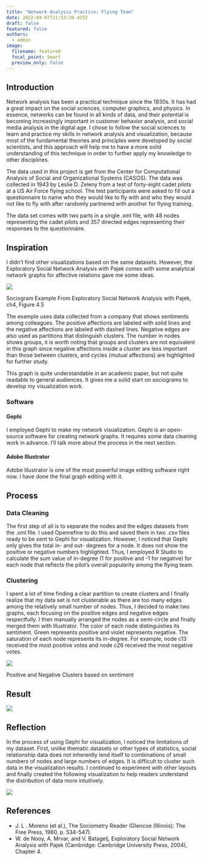 ```yaml
---
title: "Network Analysis Practice: Flying Team"
date: 2022-04-07T21:53:20.415Z
draft: false
featured: false
authors:
  - admin
image:
  filename: featured
  focal_point: Smart
  preview_only: false
---
```

## Introduction

Network analysis has been a practical technique since the 1930s. It has had a great impact on the social sciences, computer graphics, and physics. In essence, networks can be found in all kinds of data, and their potential is becoming increasingly important in customer behavior analysis, and social media analysis in the digital age. I chose to follow the social sciences to learn and practice my skills in network analysis and visualization, because most of the fundamental theories and principles were developed by social scientists, and this approach will help me to have a more solid understanding of this technique in order to further apply my knowledge to other disciplines.

The data used in this project is get from the Center for Computational Analysis of Social and Organizational Systems (CASOS). The data was collected in 1943 by Leslie D. Zeleny from a test of forty-eight cadet pilots at a US Air Force flying school. The test participants were asked to fill out a questionnaire to name who they would like to fly with and who they would not like to fly with after randomly partnered with another for flying training.

The data set comes with two parts in a single .xml file, with 48 nodes representing the cadet pilots and 357 directed edges representing their responses to the questionnaire.

## Inspiration

I didn’t find other visualizations based on the same datasets. However, the Exploratory Social Network Analysis with Pajek comes with some analytical network graphs for affective relations gave me some ideas.

![](https://i0.wp.com/studentwork.prattsi.org/infovis/wp-content/uploads/sites/3/2022/04/affective_relations_graph.png?resize=741%2C447&ssl=1)

Sociogram Example From Exploratory Social Network Analysis with Pajek, ch4, Figure 4.5

The example uses data collected from a company that shows sentiments among colleagues. The positive affections are labeled with solid lines and the negative affections are labeled with dashed lines. Negative edges are also used as partitions that distinguish clusters. The number in nodes shows groups, it is worth noting that groups and clusters are not equivalent in this graph since negative affections inside a cluster are less important than those between clusters, and cycles (mutual affections) are highlighted for further study.

This graph is quite understandable in an academic paper, but not quite readable to general audiences. It gives me a solid start on sociograms to develop my visualization work.

### Software

#### Gephi

I employed Gephi to make my network visualization. Gephi is an open-source software for creating network graphs. It requires some data cleaning work in advance. I’ll talk more about the process in the next section.

#### Adobe Illustrator

Adobe Illustrator is one of the most powerful image editing software right now. I have done the final graph editing with it.

## Process

### Data Cleaning

The first step of all is to separate the nodes and the edges datasets from the .xml file. I used Openrefine to do this and saved them in two .csv files ready to be sent to Gephi for visualization. However, I noticed that Gephi only gives the total in- and out- degrees for a node. It does not show the positive or negative numbers highlighted. Thus, I employed R Studio to calculate the sum value of in-degree (1 for positive and -1 for negative) for each node that reflects the pilot’s overall popularity among the flying team.

### Clustering

I spent a lot of time finding a clear partition to create clusters and I finally realize that my data set is not clusterable as there are too many edges among the relatively small number of nodes. Thus, I decided to make two graphs, each focusing on the positive edges and negative edges respectfully. I then manually arranged the nodes as a semi-circle and finally merged them with Illustrator. The color of each node distinguishes its sentiment. Green represents positive and violet represents negative. The saturation of each node represents its in-degree. For example, node c13 received the most positive votes and node c26 received the most negative votes.

![](https://i0.wp.com/studentwork.prattsi.org/infovis/wp-content/uploads/sites/3/2022/04/POS_NEG_CLASTER-889x1024.png?resize=532%2C613&ssl=1)

Positive and Negative Clusters based on sentiment

## Result

![](https://i0.wp.com/studentwork.prattsi.org/infovis/wp-content/uploads/sites/3/2022/04/Artboard-1-1024x576.png?resize=840%2C473&ssl=1)

## Reflection

In the process of using Gephi for visualization, I noticed the limitations of my dataset. First, unlike thematic datasets or other types of statistics, social relationship data does not inherently lend itself to combinations of small numbers of nodes and large numbers of edges. It is difficult to cluster such data in the visualization results. I continued to experiment with other layouts and finally created the following visualization to help readers understand the distribution of data more intuitively.

![](https://i0.wp.com/studentwork.prattsi.org/infovis/wp-content/uploads/sites/3/2022/04/flyingTeams_4.png?resize=840%2C268&ssl=1)

## **References**

* J. L . Moreno (et al.), The Sociometry Reader (Glencoe (Illinois): The Free Press, 1960, p. 534-547).
* W. de Nooy, A. Mrvar, and V. Batagelj, Exploratory Social Network Analysis with Pajek (Cambridge: Cambridge University Press, 2004), Chapter 4.

<!--EndFragment-->
